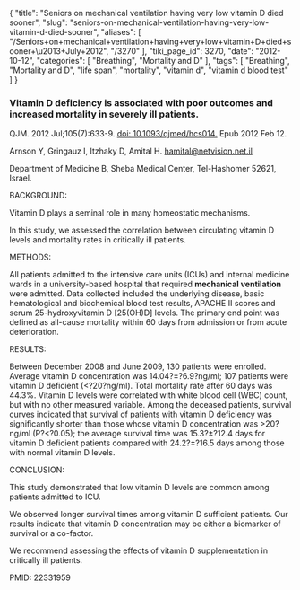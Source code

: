 {
    "title": "Seniors on mechanical ventilation having very low vitamin D died sooner",
    "slug": "seniors-on-mechanical-ventilation-having-very-low-vitamin-d-died-sooner",
    "aliases": [
        "/Seniors+on+mechanical+ventilation+having+very+low+vitamin+D+died+sooner+\u2013+July+2012",
        "/3270"
    ],
    "tiki_page_id": 3270,
    "date": "2012-10-12",
    "categories": [
        "Breathing",
        "Mortality and D"
    ],
    "tags": [
        "Breathing",
        "Mortality and D",
        "life span",
        "mortality",
        "vitamin d",
        "vitamin d blood test"
    ]
}


### Vitamin D deficiency is associated with poor outcomes and increased mortality in severely ill patients.

QJM. 2012 Jul;105(7):633-9. [doi: 10.1093/qjmed/hcs014.](https://doi.org/10.1093/qjmed/hcs014.) Epub 2012 Feb 12.

Arnson Y, Gringauz I, Itzhaky D, Amital H.  hamital@netvision.net.il

Department of Medicine B, Sheba Medical Center, Tel-Hashomer 52621, Israel.

BACKGROUND:

Vitamin D plays a seminal role in many homeostatic mechanisms. 

In this study, we assessed the correlation between circulating vitamin D levels and mortality rates in critically ill patients.

METHODS:

All patients admitted to the intensive care units (ICUs) and internal medicine wards in a university-based hospital that required  **mechanical ventilation**  were admitted. Data collected included the underlying disease, basic hematological and biochemical blood test results, APACHE II scores and serum 25-hydroxyvitamin D <span>[25(OH)D]</span> levels. The primary end point was defined as all-cause mortality within 60 days from admission or from acute deterioration.

RESULTS:

Between December 2008 and June 2009, 130 patients were enrolled. Average vitamin D concentration was 14.04?±?6.9?ng/ml; 107 patients were vitamin D deficient (<?20?ng/ml). Total mortality rate after 60 days was 44.3%. Vitamin D levels were correlated with white blood cell (WBC) count, but with no other measured variable. Among the deceased patients, survival curves indicated that survival of patients with vitamin D deficiency was significantly shorter than those whose vitamin D concentration was >20?ng/ml (P?<?0.05); the average survival time was 15.3?±?12.4 days for vitamin D deficient patients compared with 24.2?±?16.5 days among those with normal vitamin D levels.

CONCLUSION:

This study demonstrated that low vitamin D levels are common among patients admitted to ICU. 

We observed longer survival times among vitamin D sufficient patients. Our results indicate that vitamin D concentration may be either a biomarker of survival or a co-factor. 

We recommend assessing the effects of vitamin D supplementation in critically ill patients.

PMID: 22331959